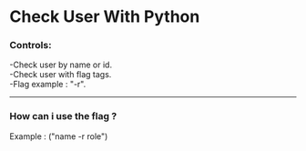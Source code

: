 # **Check User With Python**

### **Controls:**<br/>
-Check user by name or id. <br/>
-Check user with flag tags. <br/>
-Flag example : "-r".

<hr/>

### **How can i use the flag ?**<br/>
Example : ("name -r role") 
